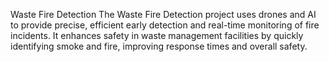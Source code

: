 Waste Fire Detection
The Waste Fire Detection project uses drones and AI to provide precise, efficient early detection and real-time monitoring of fire incidents. It enhances safety in waste management facilities by quickly identifying smoke and fire, improving response times and overall safety.
